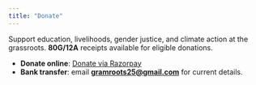 ```yaml
---
title: "Donate"
---
```


Support education, livelihoods, gender justice, and climate action at the grassroots. **80G/12A** receipts available for eligible donations.

- **Donate online**: [Donate via Razorpay](https://rzp.io/l/your-page)  
- **Bank transfer**: email **gramroots25@gmail.com** for current details.
